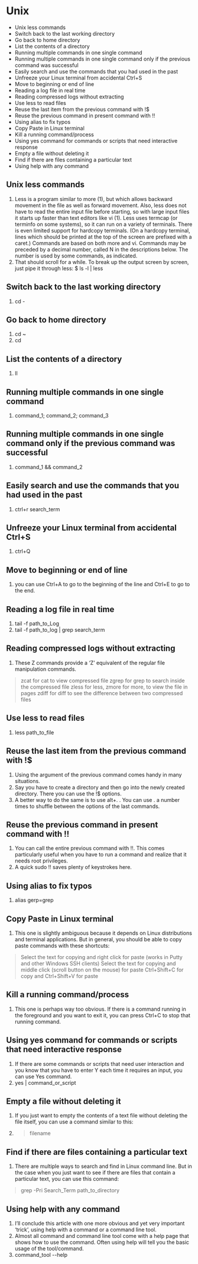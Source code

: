 # Unix

<!-- MarkdownTOC -->

- Unix less commands
- Switch back to the last working directory
- Go back to home directory
- List the contents of a directory
- Running multiple commands in one single command
- Running multiple commands in one single command only if the previous command was successful
- Easily search and use the commands that you had used in the past
- Unfreeze your Linux terminal from accidental Ctrl+S
- Move to beginning or end of line
- Reading a log file in real time
- Reading compressed logs without extracting
- Use less to read files
- Reuse the last item from the previous command with !$
- Reuse the previous command in present command with !!
- Using alias to fix typos
- Copy Paste in Linux terminal
- Kill a running command/process
- Using yes command for commands or scripts that need interactive response
- Empty a file without deleting it
- Find if there are files containing a particular text
- Using help with any command

<!-- /MarkdownTOC -->

## Unix less commands
1.  Less  is  a program similar to more (1), but which allows backward movement in the file as well as forward movement.  Also, less does not have to read the entire input  file  before starting,  so  with  large  input files it starts up faster than text editors like vi (1). Less uses termcap (or terminfo on some systems), so it can run on a variety of  terminals. There  is  even  limited  support  for hardcopy terminals.  (On a hardcopy terminal, lines which should be printed at the top of the screen are prefixed with a caret.) Commands are based on both more and vi.  Commands may be preceded  by  a  decimal  number, called N in the descriptions below.  The number is used by some commands, as indicated.
2. That should scroll for a while. To break up the output screen by screen, just pipe it through less: $ ls -l | less

## Switch back to the last working directory
1. cd -

## Go back to home directory
1. cd ~
1. cd

## List the contents of a directory
1. ll

## Running multiple commands in one single command
1. command_1; command_2; command_3

## Running multiple commands in one single command only if the previous command was successful
1. command_1 && command_2

## Easily search and use the commands that you had used in the past
1. ctrl+r search_term

## Unfreeze your Linux terminal from accidental Ctrl+S
1. ctrl+Q

## Move to beginning or end of line
1. you can use Ctrl+A to go to the beginning of the line and Ctrl+E to go to the end.

## Reading a log file in real time
1. tail -f path_to_Log
1. tail -f path_to_log | grep search_term

## Reading compressed logs without extracting
1. These Z commands provide a ‘Z’ equivalent of the regular file manipulation commands.
> zcat for cat to view compressed file
> zgrep for grep to search inside the compressed file
> zless for less, zmore for more, to view the file in pages
> zdiff for diff to see the difference between two compressed files

## Use less to read files
1. less path_to_file

## Reuse the last item from the previous command with !$
1. Using the argument of the previous command comes handy in many situations.
1. Say you have to create a directory and then go into the newly created directory. There you can use the !$ options.
1. A better way to do the same is to use alt+. . You can use . a number times to shuffle between the options of the last commands.

## Reuse the previous command in present command with !!
1. You can call the entire previous command with !!. This comes particularly useful when you have to run a command and realize that it needs root privileges.
1. A quick sudo !! saves plenty of keystrokes here.

## Using alias to fix typos
1. alias gerp=grep

## Copy Paste in Linux terminal
1. This one is slightly ambiguous because it depends on Linux distributions and terminal applications. But in general, you should be able to copy paste commands with these shortcuts:
> Select the text for copying and right click for paste (works in Putty and other Windows SSH clients)
> Select the text for copying and middle click (scroll button on the mouse) for paste
> Ctrl+Shift+C for copy and Ctrl+Shift+V for paste

## Kill a running command/process
1. This one is perhaps way too obvious. If there is a command running in the foreground and you want to exit it, you can press Ctrl+C to stop that running command.

## Using yes command for commands or scripts that need interactive response
1. 	If there are some commands or scripts that need user interaction and you know that you have to enter Y each time it requires an input, you can use Yes command.
1. yes | command_or_script

## Empty a file without deleting it
1. If you just want to empty the contents of a text file without deleting the file itself, you can use a command similar to this:
1. > filename

## Find if there are files containing a particular text
1. There are multiple ways to search and find in Linux command line. But in the case when you just want to see if there are files that contain a particular text, you can use this command:
> grep -Pri Search_Term path_to_directory

## Using help with any command
1. I’ll conclude this article with one more obvious and yet very important ‘trick’, using help with a command or a command line tool.
1. Almost all command and command line tool come with a help page that shows how to use the command. Often using help will tell you the basic usage of the tool/command.
1. command_tool --help
